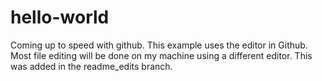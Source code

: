 # hello-world
Coming up to speed with github.
This example uses the editor in Github. Most file editing will be done on my
machine using a different editor. This was added in the readme_edits branch.
